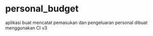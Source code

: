 # personal_budget
aplikasi buat mencatat pemasukan dan pengeluaran personal
dibuat menggunakan CI v3
